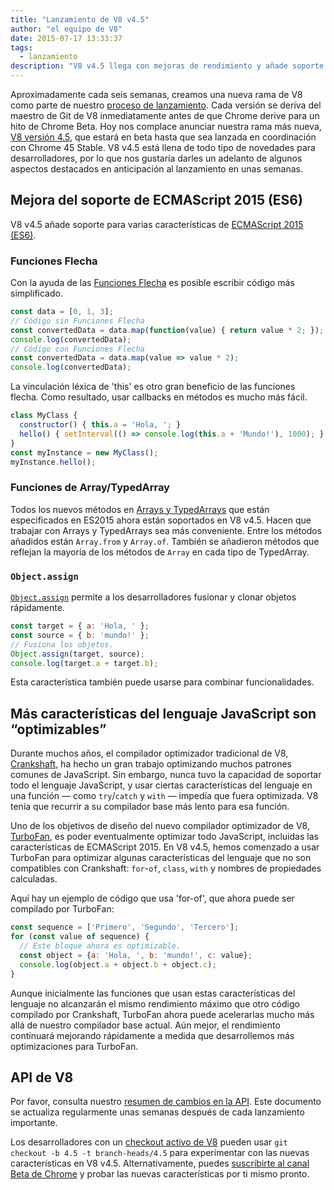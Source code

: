 ```yaml
---
title: "Lanzamiento de V8 v4.5"
author: "el equipo de V8"
date: 2015-07-17 13:33:37
tags:
  - lanzamiento
description: "V8 v4.5 llega con mejoras de rendimiento y añade soporte para varias características de ES2015."
---
```

Aproximadamente cada seis semanas, creamos una nueva rama de V8 como parte de nuestro [proceso de lanzamiento](https://v8.dev/docs/release-process). Cada versión se deriva del maestro de Git de V8 inmediatamente antes de que Chrome derive para un hito de Chrome Beta. Hoy nos complace anunciar nuestra rama más nueva, [V8 versión 4.5](https://chromium.googlesource.com/v8/v8.git/+log/branch-heads/4.5), que estará en beta hasta que sea lanzada en coordinación con Chrome 45 Stable. V8 v4.5 está llena de todo tipo de novedades para desarrolladores, por lo que nos gustaría darles un adelanto de algunos aspectos destacados en anticipación al lanzamiento en unas semanas.

<!--truncate-->
## Mejora del soporte de ECMAScript 2015 (ES6)

V8 v4.5 añade soporte para varias características de [ECMAScript 2015 (ES6)](https://www.ecma-international.org/ecma-262/6.0/).

### Funciones Flecha

Con la ayuda de las [Funciones Flecha](https://developer.mozilla.org/es/docs/Web/JavaScript/Reference/Functions/Arrow_functions) es posible escribir código más simplificado.

```js
const data = [0, 1, 3];
// Código sin Funciones Flecha
const convertedData = data.map(function(value) { return value * 2; });
console.log(convertedData);
// Código con Funciones Flecha
const convertedData = data.map(value => value * 2);
console.log(convertedData);
```

La vinculación léxica de 'this' es otro gran beneficio de las funciones flecha. Como resultado, usar callbacks en métodos es mucho más fácil.

```js
class MyClass {
  constructor() { this.a = 'Hola, '; }
  hello() { setInterval(() => console.log(this.a + 'Mundo!'), 1000); }
}
const myInstance = new MyClass();
myInstance.hello();
```

### Funciones de Array/TypedArray

Todos los nuevos métodos en [Arrays y TypedArrays](https://developer.mozilla.org/es/docs/Web/JavaScript/Reference/Global_Objects/Array#Methods) que están especificados en ES2015 ahora están soportados en V8 v4.5. Hacen que trabajar con Arrays y TypedArrays sea más conveniente. Entre los métodos añadidos están `Array.from` y `Array.of`. También se añadieron métodos que reflejan la mayoría de los métodos de `Array` en cada tipo de TypedArray.

### `Object.assign`

[`Object.assign`](https://developer.mozilla.org/es/docs/Web/JavaScript/Reference/Global_Objects/Object/assign) permite a los desarrolladores fusionar y clonar objetos rápidamente.

```js
const target = { a: 'Hola, ' };
const source = { b: 'mundo!' };
// Fusiona los objetos.
Object.assign(target, source);
console.log(target.a + target.b);
```

Esta característica también puede usarse para combinar funcionalidades.

## Más características del lenguaje JavaScript son “optimizables”

Durante muchos años, el compilador optimizador tradicional de V8, [Crankshaft](https://blog.chromium.org/2010/12/new-crankshaft-for-v8.html), ha hecho un gran trabajo optimizando muchos patrones comunes de JavaScript. Sin embargo, nunca tuvo la capacidad de soportar todo el lenguaje JavaScript, y usar ciertas características del lenguaje en una función — como `try`/`catch` y `with` — impedía que fuera optimizada. V8 tenía que recurrir a su compilador base más lento para esa función.

Uno de los objetivos de diseño del nuevo compilador optimizador de V8, [TurboFan](/blog/turbofan-jit), es poder eventualmente optimizar todo JavaScript, incluidas las características de ECMAScript 2015. En V8 v4.5, hemos comenzado a usar TurboFan para optimizar algunas características del lenguaje que no son compatibles con Crankshaft: `for`-`of`, `class`, `with` y nombres de propiedades calculadas.

Aquí hay un ejemplo de código que usa 'for-of', que ahora puede ser compilado por TurboFan:

```js
const sequence = ['Primero', 'Segundo', 'Tercero'];
for (const value of sequence) {
  // Este bloque ahora es optimizable.
  const object = {a: 'Hola, ', b: 'mundo!', c: value};
  console.log(object.a + object.b + object.c);
}
```

Aunque inicialmente las funciones que usan estas características del lenguaje no alcanzarán el mismo rendimiento máximo que otro código compilado por Crankshaft, TurboFan ahora puede acelerarlas mucho más allá de nuestro compilador base actual. Aún mejor, el rendimiento continuará mejorando rápidamente a medida que desarrollemos más optimizaciones para TurboFan.

## API de V8

Por favor, consulta nuestro [resumen de cambios en la API](https://docs.google.com/document/d/1g8JFi8T_oAE_7uAri7Njtig7fKaPDfotU6huOa1alds/edit). Este documento se actualiza regularmente unas semanas después de cada lanzamiento importante.

Los desarrolladores con un [checkout activo de V8](https://v8.dev/docs/source-code#using-git) pueden usar `git checkout -b 4.5 -t branch-heads/4.5` para experimentar con las nuevas características en V8 v4.5. Alternativamente, puedes [suscribirte al canal Beta de Chrome](https://www.google.com/chrome/browser/beta.html) y probar las nuevas características por ti mismo pronto.
